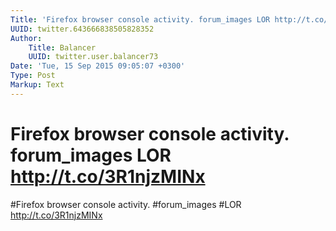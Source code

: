 ```yaml
---
Title: 'Firefox browser console activity. forum_images LOR http://t.co/3R1njzMINx'
UUID: twitter.643666838505828352
Author:
    Title: Balancer
    UUID: twitter.user.balancer73
Date: 'Tue, 15 Sep 2015 09:05:07 +0300'
Type: Post
Markup: Text
---
```


# Firefox browser console activity. forum_images LOR http://t.co/3R1njzMINx

#Firefox browser console activity. #forum_images #LOR
http://t.co/3R1njzMINx